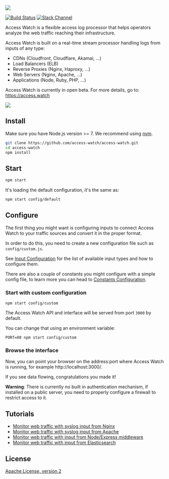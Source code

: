 ![](https://access.watch/assets/img/access-watch-banner-3.png)

[![Build Status](https://travis-ci.org/access-watch/access-watch.svg?branch=master)](https://travis-ci.org/access-watch/access-watch)
[![Slack Channel](http://slack.access.watch/badge.svg)](http://slack.access.watch/)

Access Watch is a flexible access log processor that helps operators analyze the web traffic reaching their infrastructure.

Access Watch is built on a real-time stream processor handling logs from inputs of any type:

 * CDNs (Cloudfront, Cloudflare, Akamai, ...)
 * Load Balancers (ELB)
 * Reverse Proxies (Nginx, Haproxy, ...)
 * Web Servers (Nginx, Apache, ...)
 * Applications (Node, Ruby, PHP, ...)

Access Watch is currently in open beta. For more details, go to: https://access.watch

![](https://access.watch/assets/img/access-watch-metrics.png)

## Install

Make sure you have Node.js version >= 7. We recommend using [nvm](https://github.com/creationix/nvm).

```bash
git clone https://github.com/access-watch/access-watch.git
cd access-watch
npm install
```

## Start

```bash
npm start
```

It's loading the default configuration, it's the same as:

```bash
npm start config/default
```

## Configure

The first thing you might want is configuring inputs to connect Access Watch to your traffic sources and convert it in the proper format.

In order to do this, you need to create a new configuration file such as `config/custom.js`.

See [Input Configuration](./docs/input.md) for the list of available input types and how to configure them.

There are also a couple of constants you might configure with a simple config file, to learn more you can head to [Constants Configuration](./docs/configuration.md).

### Start with custom configuration

```shell
npm start config/custom
```

The Access Watch API and interface will be served from port `3000` by default.

You can change that using an environment variable:

```shell
PORT=80 npm start config/custom
```

### Browse the interface

Now, you can point your browser on the address:port where Access Watch is running, for example http://localhost:3000/.

If you see data flowing, congratulations you made it!

**Warning**: There is currently no built in authentication mechanism, if installed on a public server, you need to properly configure a firewall to restrict access to it.

## Tutorials

 - [Monitor web traffic with syslog input from Nginx](https://access.watch/documentation/nginx)
 - [Monitor web traffic with syslog input from Apache](https://access.watch/documentation/apache)
 - [Monitor web traffic with input from Node/Express middleware](https://access.watch/documentation/express)
 - [Monitor web traffic with input from Elasticsearch](https://access.watch/documentation/elasticsearch)

## License

[Apache License, version 2](LICENSE)
